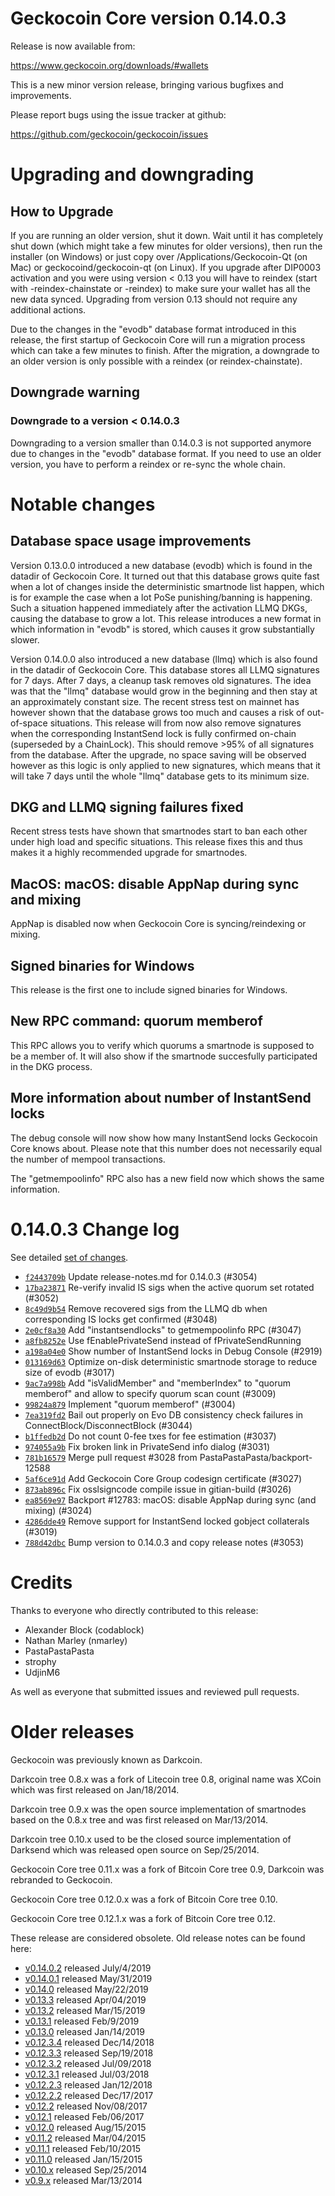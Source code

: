 Geckocoin Core version 0.14.0.3
==========================

Release is now available from:

  <https://www.geckocoin.org/downloads/#wallets>

This is a new minor version release, bringing various bugfixes and improvements.

Please report bugs using the issue tracker at github:

  <https://github.com/geckocoin/geckocoin/issues>


Upgrading and downgrading
=========================

How to Upgrade
--------------

If you are running an older version, shut it down. Wait until it has completely
shut down (which might take a few minutes for older versions), then run the
installer (on Windows) or just copy over /Applications/Geckocoin-Qt (on Mac) or
geckocoind/geckocoin-qt (on Linux). If you upgrade after DIP0003 activation and you were
using version < 0.13 you will have to reindex (start with -reindex-chainstate
or -reindex) to make sure your wallet has all the new data synced. Upgrading from
version 0.13 should not require any additional actions.

Due to the changes in the "evodb" database format introduced in this release, the
first startup of Geckocoin Core will run a migration process which can take a few minutes
to finish. After the migration, a downgrade to an older version is only possible with
a reindex (or reindex-chainstate).

Downgrade warning
-----------------

### Downgrade to a version < 0.14.0.3

Downgrading to a version smaller than 0.14.0.3 is not supported anymore due to changes
in the "evodb" database format. If you need to use an older version, you have to perform
a reindex or re-sync the whole chain.

Notable changes
===============

Database space usage improvements
--------------------------------
Version 0.13.0.0 introduced a new database (evodb) which is found in the datadir of Geckocoin Core. It turned
out that this database grows quite fast when a lot of changes inside the deterministic smartnode list happen,
which is for example the case when a lot PoSe punishing/banning is happening. Such a situation happened
immediately after the activation LLMQ DKGs, causing the database to grow a lot. This release introduces
a new format in which information in "evodb" is stored, which causes it grow substantially slower.  

Version 0.14.0.0 also introduced a new database (llmq) which is also found in the datadir of Geckocoin Core.
This database stores all LLMQ signatures for 7 days. After 7 days, a cleanup task removes old signatures.
The idea was that the "llmq" database would grow in the beginning and then stay at an approximately constant
size. The recent stress test on mainnet has however shown that the database grows too much and causes a risk
of out-of-space situations. This release will from now also remove signatures when the corresponding InstantSend
lock is fully confirmed on-chain (superseded by a ChainLock). This should remove >95% of all signatures from
the database. After the upgrade, no space saving will be observed however as this logic is only applied to new
signatures, which means that it will take 7 days until the whole "llmq" database gets to its minimum size.

DKG and LLMQ signing failures fixed
-----------------------------------
Recent stress tests have shown that smartnodes start to ban each other under high load and specific situations.
This release fixes this and thus makes it a highly recommended upgrade for smartnodes.

MacOS: macOS: disable AppNap during sync and mixing
---------------------------------------------------
AppNap is disabled now when Geckocoin Core is syncing/reindexing or mixing.

Signed binaries for Windows
---------------------------
This release is the first one to include signed binaries for Windows.

New RPC command: quorum memberof <proTxHash>
--------------------------------------------
This RPC allows you to verify which quorums a smartnode is supposed to be a member of. It will also show
if the smartnode succesfully participated in the DKG process.

More information about number of InstantSend locks
--------------------------------------------------
The debug console will now show how many InstantSend locks Geckocoin Core knows about. Please note that this number
does not necessarily equal the number of mempool transactions.

The "getmempoolinfo" RPC also has a new field now which shows the same information.

0.14.0.3 Change log
===================

See detailed [set of changes](https://github.com/geckocoin/geckocoin/compare/v0.14.0.2...geckocoin:v0.14.0.3).

- [`f2443709b`](https://github.com/geckocoin/geckocoin/commit/f2443709b) Update release-notes.md for 0.14.0.3 (#3054)
- [`17ba23871`](https://github.com/geckocoin/geckocoin/commit/17ba23871) Re-verify invalid IS sigs when the active quorum set rotated (#3052)
- [`8c49d9b54`](https://github.com/geckocoin/geckocoin/commit/8c49d9b54) Remove recovered sigs from the LLMQ db when corresponding IS locks get confirmed (#3048)
- [`2e0cf8a30`](https://github.com/geckocoin/geckocoin/commit/2e0cf8a30) Add "instantsendlocks" to getmempoolinfo RPC (#3047)
- [`a8fb8252e`](https://github.com/geckocoin/geckocoin/commit/a8fb8252e) Use fEnablePrivateSend instead of fPrivateSendRunning
- [`a198a04e0`](https://github.com/geckocoin/geckocoin/commit/a198a04e0) Show number of InstantSend locks in Debug Console (#2919)
- [`013169d63`](https://github.com/geckocoin/geckocoin/commit/013169d63) Optimize on-disk deterministic smartnode storage to reduce size of evodb (#3017)
- [`9ac7a998b`](https://github.com/geckocoin/geckocoin/commit/9ac7a998b) Add "isValidMember" and "memberIndex" to "quorum memberof" and allow to specify quorum scan count (#3009)
- [`99824a879`](https://github.com/geckocoin/geckocoin/commit/99824a879) Implement "quorum memberof" (#3004)
- [`7ea319fd2`](https://github.com/geckocoin/geckocoin/commit/7ea319fd2) Bail out properly on Evo DB consistency check failures in ConnectBlock/DisconnectBlock (#3044)
- [`b1ffedb2d`](https://github.com/geckocoin/geckocoin/commit/b1ffedb2d) Do not count 0-fee txes for fee estimation (#3037)
- [`974055a9b`](https://github.com/geckocoin/geckocoin/commit/974055a9b) Fix broken link in PrivateSend info dialog (#3031)
- [`781b16579`](https://github.com/geckocoin/geckocoin/commit/781b16579) Merge pull request #3028 from PastaPastaPasta/backport-12588
- [`5af6ce91d`](https://github.com/geckocoin/geckocoin/commit/5af6ce91d) Add Geckocoin Core Group codesign certificate (#3027)
- [`873ab896c`](https://github.com/geckocoin/geckocoin/commit/873ab896c) Fix osslsigncode compile issue in gitian-build (#3026)
- [`ea8569e97`](https://github.com/geckocoin/geckocoin/commit/ea8569e97) Backport #12783: macOS: disable AppNap during sync (and mixing) (#3024)
- [`4286dde49`](https://github.com/geckocoin/geckocoin/commit/4286dde49) Remove support for InstantSend locked gobject collaterals (#3019)
- [`788d42dbc`](https://github.com/geckocoin/geckocoin/commit/788d42dbc) Bump version to 0.14.0.3 and copy release notes (#3053)

Credits
=======

Thanks to everyone who directly contributed to this release:

- Alexander Block (codablock)
- Nathan Marley (nmarley)
- PastaPastaPasta
- strophy
- UdjinM6

As well as everyone that submitted issues and reviewed pull requests.

Older releases
==============

Geckocoin was previously known as Darkcoin.

Darkcoin tree 0.8.x was a fork of Litecoin tree 0.8, original name was XCoin
which was first released on Jan/18/2014.

Darkcoin tree 0.9.x was the open source implementation of smartnodes based on
the 0.8.x tree and was first released on Mar/13/2014.

Darkcoin tree 0.10.x used to be the closed source implementation of Darksend
which was released open source on Sep/25/2014.

Geckocoin Core tree 0.11.x was a fork of Bitcoin Core tree 0.9,
Darkcoin was rebranded to Geckocoin.

Geckocoin Core tree 0.12.0.x was a fork of Bitcoin Core tree 0.10.

Geckocoin Core tree 0.12.1.x was a fork of Bitcoin Core tree 0.12.

These release are considered obsolete. Old release notes can be found here:

- [v0.14.0.2](https://github.com/geckocoin/geckocoin/blob/master/doc/release-notes/geckocoin/release-notes-0.14.0.2.md) released July/4/2019
- [v0.14.0.1](https://github.com/geckocoin/geckocoin/blob/master/doc/release-notes/geckocoin/release-notes-0.14.0.1.md) released May/31/2019
- [v0.14.0](https://github.com/geckocoin/geckocoin/blob/master/doc/release-notes/geckocoin/release-notes-0.14.0.md) released May/22/2019
- [v0.13.3](https://github.com/geckocoin/geckocoin/blob/master/doc/release-notes/geckocoin/release-notes-0.13.3.md) released Apr/04/2019
- [v0.13.2](https://github.com/geckocoin/geckocoin/blob/master/doc/release-notes/geckocoin/release-notes-0.13.2.md) released Mar/15/2019
- [v0.13.1](https://github.com/geckocoin/geckocoin/blob/master/doc/release-notes/geckocoin/release-notes-0.13.1.md) released Feb/9/2019
- [v0.13.0](https://github.com/geckocoin/geckocoin/blob/master/doc/release-notes/geckocoin/release-notes-0.13.0.md) released Jan/14/2019
- [v0.12.3.4](https://github.com/geckocoin/geckocoin/blob/master/doc/release-notes/geckocoin/release-notes-0.12.3.4.md) released Dec/14/2018
- [v0.12.3.3](https://github.com/geckocoin/geckocoin/blob/master/doc/release-notes/geckocoin/release-notes-0.12.3.3.md) released Sep/19/2018
- [v0.12.3.2](https://github.com/geckocoin/geckocoin/blob/master/doc/release-notes/geckocoin/release-notes-0.12.3.2.md) released Jul/09/2018
- [v0.12.3.1](https://github.com/geckocoin/geckocoin/blob/master/doc/release-notes/geckocoin/release-notes-0.12.3.1.md) released Jul/03/2018
- [v0.12.2.3](https://github.com/geckocoin/geckocoin/blob/master/doc/release-notes/geckocoin/release-notes-0.12.2.3.md) released Jan/12/2018
- [v0.12.2.2](https://github.com/geckocoin/geckocoin/blob/master/doc/release-notes/geckocoin/release-notes-0.12.2.2.md) released Dec/17/2017
- [v0.12.2](https://github.com/geckocoin/geckocoin/blob/master/doc/release-notes/geckocoin/release-notes-0.12.2.md) released Nov/08/2017
- [v0.12.1](https://github.com/geckocoin/geckocoin/blob/master/doc/release-notes/geckocoin/release-notes-0.12.1.md) released Feb/06/2017
- [v0.12.0](https://github.com/geckocoin/geckocoin/blob/master/doc/release-notes/geckocoin/release-notes-0.12.0.md) released Aug/15/2015
- [v0.11.2](https://github.com/geckocoin/geckocoin/blob/master/doc/release-notes/geckocoin/release-notes-0.11.2.md) released Mar/04/2015
- [v0.11.1](https://github.com/geckocoin/geckocoin/blob/master/doc/release-notes/geckocoin/release-notes-0.11.1.md) released Feb/10/2015
- [v0.11.0](https://github.com/geckocoin/geckocoin/blob/master/doc/release-notes/geckocoin/release-notes-0.11.0.md) released Jan/15/2015
- [v0.10.x](https://github.com/geckocoin/geckocoin/blob/master/doc/release-notes/geckocoin/release-notes-0.10.0.md) released Sep/25/2014
- [v0.9.x](https://github.com/geckocoin/geckocoin/blob/master/doc/release-notes/geckocoin/release-notes-0.9.0.md) released Mar/13/2014

